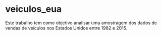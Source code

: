 # veiculos_eua
Este trabalho tem como objetivo analisar uma amostragem dos dados de vendas de veículos nos Estados Unidos entre 1982 e 2015.
